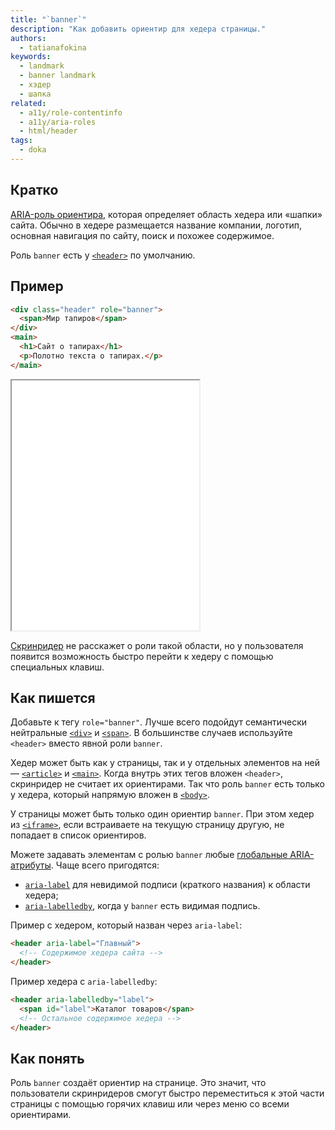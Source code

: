 ```yaml
---
title: "`banner`"
description: "Как добавить ориентир для хедера страницы."
authors:
  - tatianafokina
keywords:
  - landmark
  - banner landmark
  - хэдер
  - шапка
related:
  - a11y/role-contentinfo
  - a11y/aria-roles
  - html/header
tags:
  - doka
---
```


## Кратко

[ARIA-роль ориентира](/a11y/aria-roles/#roli-orientirov), которая определяет область хедера или «шапки» сайта. Обычно в хедере размещается название компании, логотип, основная навигация по сайту, поиск и похожее содержимое.

Роль `banner` есть у [`<header>`](/html/header/) по умолчанию.

## Пример

```html
<div class="header" role="banner">
  <span>Мир тапиров</span>
</div>
<main>
  <h1>Сайт о тапирах</h1>
  <p>Полотно текста о тапирах.</p>
</main>
```

<iframe title="Хедер страницы с явной ролью" src="demos/header-with-banner-role/" height="400"></iframe>

[Скринридер](/a11y/screenreaders/) не расскажет о роли такой области, но у пользователя появится возможность быстро перейти к хедеру с помощью специальных клавиш.

## Как пишется

Добавьте к тегу `role="banner"`. Лучше всего подойдут семантически нейтральные [`<div>`](/html/div/) и [`<span>`](/html/span/). В большинстве случаев используйте `<header>` вместо явной роли `banner`.

Хедер может быть как у страницы, так и у отдельных элементов на ней — [`<article>`](/html/article/) и [`<main>`](/html/main/). Когда внутрь этих тегов вложен `<header>`, скринридер не считает их ориентирами. Так что роль `banner` есть только у хедера, который напрямую вложен в [`<body>`](/html/body/).

У страницы может быть только один ориентир `banner`. При этом хедер из [`<iframe>`](/html/iframe/), если встраиваете на текущую страницу другую, не попадает в список ориентиров.

Можете задавать элементам с ролью `banner` любые [глобальные ARIA-атрибуты](/a11y/aria-attrs/#globalnye-atributy). Чаще всего пригодятся:

- [`aria-label`](/a11y/aria-label/) для невидимой подписи (краткого названия) к области хедера;
- [`aria-labelledby`](/a11y/aria-labelledby/), когда у `banner` есть видимая подпись.

Пример с хедером, который назван через `aria-label`:

```html
<header aria-label="Главный">
  <!-- Содержимое хедера сайта -->
</header>
```

Пример хедера с `aria-labelledby`:

```html
<header aria-labelledby="label">
  <span id="label">Каталог товаров</span>
  <!-- Остальное содержимое хедера -->
</header>
```

## Как понять

Роль `banner` создаёт ориентир на странице. Это значит, что пользователи скринридеров смогут быстро переместиться к этой части страницы с помощью горячих клавиш или через меню со всеми ориентирами.
